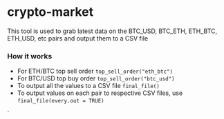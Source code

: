 # crypto-market

This tool is used to grab latest data on the BTC_USD, BTC_ETH, ETH_BTC, ETH_USD, etc pairs and output them to a CSV file

### How it works
* For ETH/BTC top sell order `top_sell_order("eth_btc")`
* For BTC/USD top buy order `top_sell_order("btc_usd")`
* To output all the values to a CSV file `final_file()`
* To output values on each pair to respective CSV files, use `final_file(every.out = TRUE)`


 `

